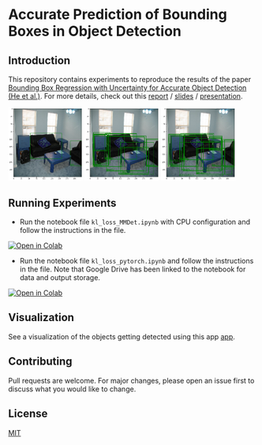 # Accurate Prediction of Bounding Boxes in Object Detection

## Introduction
This repository contains experiments to reproduce the results of the paper [Bounding Box Regression with Uncertainty for Accurate Object Detection (He et al.)](https://openaccess.thecvf.com/content_CVPR_2019/papers/He_Bounding_Box_Regression_With_Uncertainty_for_Accurate_Object_Detection_CVPR_2019_paper.pdf). For more details, check out this [report](report.pdf) / [slides](slides.pptx) / [presentation](https://youtu.be/2Mfxi8NbSPo).

<img src="outputs/input.png" width="30%"></img> <img src="outputs/output_wo_kl.png" width="30%"></img> <img src="outputs/output_with_kl.png" width="30%">

## Running Experiments
- Run the notebook file `kl_loss_MMDet.ipynb` with CPU configuration and follow the instructions in the file.  
<a src="https://colab.research.google.com/assets/colab-badge.svg" href="https://colab.research.google.com/github/souradipp76/box_regression-kl_loss/blob/main/kl_loss_MMDet.ipynb">
    <img src="https://colab.research.google.com/assets/colab-badge.svg" alt="Open in Colab"></a>

- Run the notebook file `kl_loss_pytorch.ipynb` and follow the instructions in the file. Note that Google Drive has been linked to the notebook for data and output storage. 
<a src="https://colab.research.google.com/assets/colab-badge.svg" href="https://colab.research.google.com/github/souradipp76/box_regression-kl_loss/blob/main/kl_loss_pytorch.ipynb">
    <img src="https://colab.research.google.com/assets/colab-badge.svg" alt="Open in Colab"></a>

## Visualization

See a visualization of the objects getting detected using this app [app](https://souradipp76-object-detection-kl-app-app-v5thmx.streamlit.app/).

## Contributing

Pull requests are welcome. For major changes, please open an issue first to discuss what you would like to change.

## License

[MIT](https://choosealicense.com/licenses/mit/)